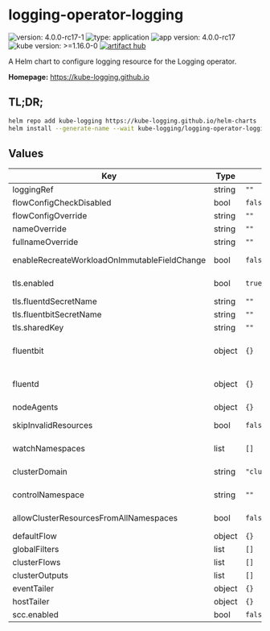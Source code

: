# logging-operator-logging

![version: 4.0.0-rc17-1](https://img.shields.io/badge/version-4.0.0--rc17--1-informational?style=flat-square) ![type: application](https://img.shields.io/badge/type-application-informational?style=flat-square) ![app version: 4.0.0-rc17](https://img.shields.io/badge/app%20version-4.0.0--rc17-informational?style=flat-square) ![kube version: >=1.16.0-0](https://img.shields.io/badge/kube%20version->=1.16.0--0-informational?style=flat-square) [![artifact hub](https://img.shields.io/badge/artifact%20hub-logging--operator--logging-informational?style=flat-square)](https://artifacthub.io/packages/helm/kube-logging/logging-operator-logging)

A Helm chart to configure logging resource for the Logging operator.

**Homepage:** <https://kube-logging.github.io>

## TL;DR;

```bash
helm repo add kube-logging https://kube-logging.github.io/helm-charts
helm install --generate-name --wait kube-logging/logging-operator-logging
```

## Values

| Key | Type | Default | Description |
|-----|------|---------|-------------|
| loggingRef | string | `""` |  |
| flowConfigCheckDisabled | bool | `false` |  |
| flowConfigOverride | string | `""` |  |
| nameOverride | string | `""` |  |
| fullnameOverride | string | `""` |  |
| enableRecreateWorkloadOnImmutableFieldChange | bool | `false` | Permit deletion and recreation of resources on update of immutable field. |
| tls.enabled | bool | `true` | Enable secure connection between fluentd and fluent-bit |
| tls.fluentdSecretName | string | `""` | Specified secret name, which contain tls certs |
| tls.fluentbitSecretName | string | `""` | Specified secret name, which contain tls certs |
| tls.sharedKey | string | `""` |  |
| fluentbit | object | `{}` | Fluent-bit configurations https://banzaicloud.com/docs/one-eye/logging-operator/configuration/crds/v1beta1/fluentbit_types/ |
| fluentd | object | `{}` | Fluentd configurations https://banzaicloud.com/docs/one-eye/logging-operator/configuration/crds/v1beta1/fluentd_types/ |
| nodeAgents | object | `{}` | Node agents definitions |
| skipInvalidResources | bool | `false` | Whether to skip invalid Flow and ClusterFlow resources |
| watchNamespaces | list | `[]` | Limit namespaces from where to read Flow and Output specs |
| clusterDomain | string | `"cluster.local"` | Cluster domain name to be used when templating URLs to services |
| controlNamespace | string | `""` | Control namespace that contains ClusterOutput and ClusterFlow resources |
| allowClusterResourcesFromAllNamespaces | bool | `false` | Allow configuration of cluster resources from any namespace |
| defaultFlow | object | `{}` | Default flow |
| globalFilters | list | `[]` | Global filters |
| clusterFlows | list | `[]` | ClusterFlows to deploy |
| clusterOutputs | list | `[]` | ClusterOutputs to deploy |
| eventTailer | object | `{}` | EventTailer config |
| hostTailer | object | `{}` | HostTailer config |
| scc.enabled | bool | `false` | OpenShift SecurityContextConstraints enabled |

